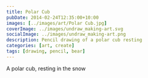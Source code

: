 ```yaml
---
title: Polar Cub
pubDate: 2014-02-24T12:35:00+10:00
images: [../images/art/Polar Cub.jpg]
coverImage: ../images/undraw_making-art.svg
socialImage: ../images/undraw_making-art.png
description: Pencil drawing of a polar cub resting
categories: [art, create]
tags: [drawing, pencil, bear]
---
```


A polar cub, resting in the snow
